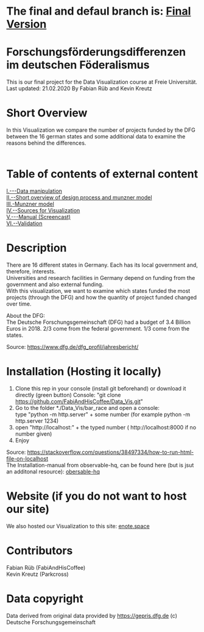 # The final and defaul branch is: [Final Version](https://github.com/FabiAndHisCoffee/Data_Vis/tree/final)

# Forschungsförderungsdifferenzen im deutschen Föderalismus  
This is our final project for the Data Visualization course at Freie Universität.  
Last updated: 21.02.2020
By Fabian Rüb and Kevin Kreutz

# Short Overview
In this Visualization we compare the number of projects funded by the DFG between the 16 german states and some additional data to examine the reasons behind the differences.  
<br/>

# Table of contents of external content
[I.---Data manipulation](https://github.com/FabiAndHisCoffee/Data_Vis/wiki/Data-(sources-and-modifications))  
[II.--Short overview of design process and munzner model](http://enote.space/project_team/summary.html)  
[III.-Munzner model](https://github.com/FabiAndHisCoffee/Data_Vis/wiki/Munzner-model-explaination)  
[IV.--Sources for Visualization](https://github.com/FabiAndHisCoffee/Data_Vis/wiki/Sources-for-Visualization)  
[V.---Manual (Screencast)](https://box.fu-berlin.de/s/xskZToAPcTDdC3Q)  
[VI.--Validation](https://github.com/FabiAndHisCoffee/Data_Vis/wiki/Validation)

# Description
There are 16 different states in Germany. Each has its local government and, therefore, interests.  
Universities and research facilities in Germany depend on funding from the government and also external funding.  
With this visualization, we want to examine which states funded the most projects (through the DFG) and how the quantity of project funded changed over time.  

About the DFG:   
The Deutsche Forschungsgemeinschaft (DFG) had a budget of 3.4 Billion Euros in 2018. 
2/3 come from the federal government.
1/3 come from the states.

Source:
https://www.dfg.de/dfg_profil/jahresbericht/

# Installation (Hosting it locally)
1. Clone this rep in your console (install git beforehand) or download it directly (green button)
Console: "git clone https://github.com/FabiAndHisCoffee/Data_Vis.git"
2. Go to the folder *./Data_Vis/bar_race and open a console:   
type "python -m http.server" + some number (for example python -m http.server 1234)
3. open "http://localhost:" + the typed number ( http://localhost:8000 if no number given)
4. Enjoy

Source: https://stackoverflow.com/questions/38497334/how-to-run-html-file-on-localhost  
The Installation-manual from observable-hq, can be found here (but is jsut an additonal resource): [obersable-hq](https://github.com/FabiAndHisCoffee/Data_Vis/tree/master/bar_race)
# Website (if you do not want to host our site)
We also hosted our Visualization to this site: [enote.space](http://enote.space/bar_race/index.html)

# Contributors
Fabian Rüb (FabiAndHisCoffee)  
Kevin Kreutz (Parkcross)

# Data copyright
Data derived from original data provided by https://gepris.dfg.de (c) Deutsche Forschungsgemeinschaft
